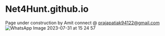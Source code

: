 # Net4Hunt.github.io
Page under construction by Amit
connect @ prajapatiak94122@gmail.com
![WhatsApp Image 2023-07-31 at 15 24 57](https://github.com/Net4Hunt/Net4Hunt.github.io/assets/131737904/0e3155e2-bcd7-4bea-9baf-3444e9eaaa40)
